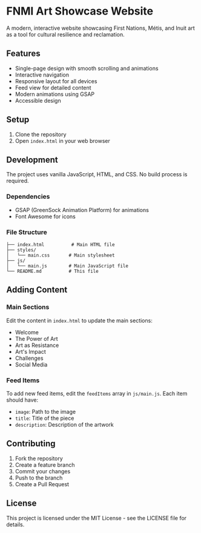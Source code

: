 # FNMI Art Showcase Website

A modern, interactive website showcasing First Nations, Métis, and Inuit art as a tool for cultural resilience and reclamation.

## Features

- Single-page design with smooth scrolling and animations
- Interactive navigation
- Responsive layout for all devices
- Feed view for detailed content
- Modern animations using GSAP
- Accessible design

## Setup

1. Clone the repository
2. Open `index.html` in your web browser

## Development

The project uses vanilla JavaScript, HTML, and CSS. No build process is required.

### Dependencies

- GSAP (GreenSock Animation Platform) for animations
- Font Awesome for icons

### File Structure

```
├── index.html          # Main HTML file
├── styles/
│   └── main.css       # Main stylesheet
├── js/
│   └── main.js        # Main JavaScript file
└── README.md          # This file
```

## Adding Content

### Main Sections

Edit the content in `index.html` to update the main sections:
- Welcome
- The Power of Art
- Art as Resistance
- Art's Impact
- Challenges
- Social Media

### Feed Items

To add new feed items, edit the `feedItems` array in `js/main.js`. Each item should have:
- `image`: Path to the image
- `title`: Title of the piece
- `description`: Description of the artwork

## Contributing

1. Fork the repository
2. Create a feature branch
3. Commit your changes
4. Push to the branch
5. Create a Pull Request

## License

This project is licensed under the MIT License - see the LICENSE file for details. 